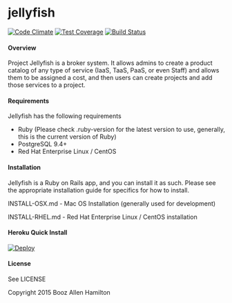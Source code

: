 jellyfish
=======

[![Code Climate](https://codeclimate.com/repos/551958df69568055c00020f8/badges/b227e3bde5577507002e/gpa.svg)](https://codeclimate.com/repos/551958df69568055c00020f8/feed)
[![Test Coverage](https://codeclimate.com/repos/551958df69568055c00020f8/badges/b227e3bde5577507002e/coverage.svg)](https://codeclimate.com/repos/551958df69568055c00020f8/feed)
[![Build Status](https://travis-ci.org/projectjellyfish/api.svg)](https://travis-ci.org/projectjellyfish/api)

#### Overview

Project Jellyfish is a broker system.  It allows admins to create a product catalog of any type of service (IaaS,
TaaS, PaaS, or even Staff) and allows them to be assigned a cost, and then users can create projects and add those
services to a project.

#### Requirements

Jellyfish has the following requirements

* Ruby (Please check .ruby-version for the latest version to use, generally, this is the current version of Ruby)
* PostgreSQL 9.4+
* Red Hat Enterprise Linux / CentOS

#### Installation

Jellyfish is a Ruby on Rails app, and you can install it as such.  Please see the appropriate installation guide
for specifics for how to install.

INSTALL-OSX.md - Mac OS Installation (generally used for development)

INSTALL-RHEL.md - Red Hat Enterprise Linux / CentOS installation

#### Heroku Quick Install

[![Deploy](https://www.herokucdn.com/deploy/button.png)](https://heroku.com/deploy)

#### License

See LICENSE


Copyright 2015 Booz Allen Hamilton
